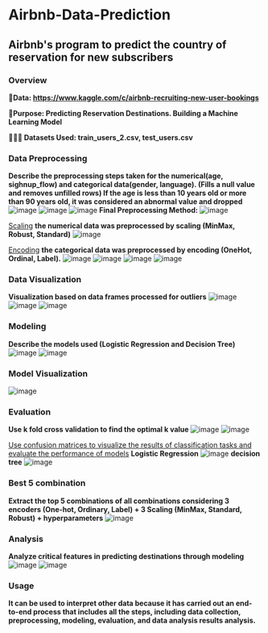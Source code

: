 # Airbnb-Data-Prediction

## Airbnb's program to predict the country of reservation for new subscribers

### Overview
**📕Data: 
https://www.kaggle.com/c/airbnb-recruiting-new-user-bookings**

**🔑Purpose:
Predicting Reservation Destinations. Building a Machine Learning Model**

**👩🏻‍💻 Datasets Used: train_users_2.csv, test_users.csv**

### Data Preprocessing
**Describe the preprocessing steps taken for the numerical(age, sighnup_flow) and categorical data(gender, language). (Fills a null value and removes unfilled rows)
If the age is less than 10 years old or more than 90 years old, it was considered an abnormal value and dropped**
![image](https://github.com/iey704/Airbnb-Data-Prediction/assets/105503671/963635c4-7e4c-4401-b87b-ffbb0b72e71c)
![image](https://github.com/iey704/Airbnb-Data-Prediction/assets/105503671/00ade4a5-e0d7-42c2-9181-ef36ceff4375)
![image](https://github.com/iey704/Airbnb-Data-Prediction/assets/105503671/5c30e797-66b9-49f9-89aa-341aac7b17cd)
**Final Preprocessing Method:**
![image](https://github.com/iey704/Airbnb-Data-Prediction/assets/105503671/9a7e4923-c887-48c7-867d-94eaf6d037e0)

[Scaling](url)
**the numerical data was preprocessed by scaling (MinMax, Robust, Standard)**
![image](https://github.com/iey704/Airbnb-Data-Prediction/assets/105503671/ffff8839-4856-4325-86a5-2d24e6b1453e)

[Encoding](url)
**the categorical data was preprocessed by encoding (OneHot, Ordinal, Label).**
![image](https://github.com/iey704/Airbnb-Data-Prediction/assets/105503671/f0afd0a8-b19c-4974-b907-e36f7e971d15)
![image](https://github.com/iey704/Airbnb-Data-Prediction/assets/105503671/ec5a1cda-401d-438d-8774-7c0af428f74f)
![image](https://github.com/iey704/Airbnb-Data-Prediction/assets/105503671/50a1ead7-2533-4e10-ab2b-72f369bec4b8) ![image](https://github.com/iey704/Airbnb-Data-Prediction/assets/105503671/48f362aa-7fb6-4942-b5e0-20ba7c139442)

### Data Visualization
**Visualization based on data frames processed for outliers**
![image](https://github.com/iey704/Airbnb-Data-Prediction/assets/105503671/b95d6f86-d43c-4fc3-ba33-b356425df677)
![image](https://github.com/iey704/Airbnb-Data-Prediction/assets/105503671/d4cb9bfd-f157-4798-b631-e30dc2cb3dd0)
![image](https://github.com/iey704/Airbnb-Data-Prediction/assets/105503671/b801147b-2f33-400e-b85b-03cc6d2e5a64)

### Modeling
**Describe the models used (Logistic Regression and Decision Tree)**
![image](https://github.com/iey704/Airbnb-Data-Prediction/assets/105503671/7ff7cb9f-98b9-4f6f-a52c-44aa9bcf5e78)
![image](https://github.com/iey704/Airbnb-Data-Prediction/assets/105503671/7907ea5b-3453-4eb7-b23e-eb28292e7d5f)

### Model Visualization
![image](https://github.com/iey704/Airbnb-Data-Prediction/assets/105503671/4568bd27-ace7-4694-af3d-c2206d42b6e3)

### Evaluation
**Use k fold cross validation to find the optimal k value**
![image](https://github.com/iey704/Airbnb-Data-Prediction/assets/105503671/bcc3cb70-52d7-44c8-8e53-babb877c22be)
![image](https://github.com/iey704/Airbnb-Data-Prediction/assets/105503671/5e326909-5620-4c7e-a7d7-b1f16838280b)

[Use confusion matrices to visualize the results of classification tasks and evaluate the performance of models](url)
**Logistic Regression**
![image](https://github.com/iey704/Airbnb-Data-Prediction/assets/105503671/6924c3a0-1cb9-4f96-a75d-8ebd0e93e416)
**decision tree**
![image](https://github.com/iey704/Airbnb-Data-Prediction/assets/105503671/17ab023d-398b-4c22-af73-e22d58de8f51)

### Best 5 combination
**Extract the top 5 combinations of all combinations considering 3 encoders (One-hot, Ordinary, Label) + 3 Scaling (MinMax, Standard, Robust) + hyperparameters**
![image](https://github.com/iey704/Airbnb-Data-Prediction/assets/105503671/6512f26d-7e0d-4467-98e2-34d97389da84)

### Analysis
**Analyze critical features in predicting destinations through modeling**
![image](https://github.com/iey704/Airbnb-Data-Prediction/assets/105503671/8aa1daf2-5b13-45f6-b89d-32dc9d4f4a49)
![image](https://github.com/iey704/Airbnb-Data-Prediction/assets/105503671/a4cd6443-50de-4b5f-b7f1-a28b17e577b7)

### Usage
**It can be used to interpret other data because it has carried out an end-to-end process that includes all the steps, including data collection, preprocessing, modeling, evaluation, and data analysis results analysis.**
